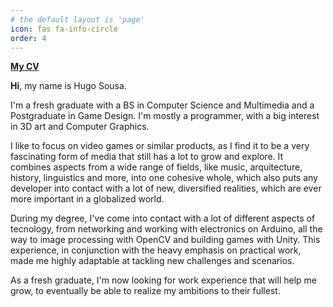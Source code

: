 ```yaml
---
# the default layout is 'page'
icon: fas fa-info-circle
order: 4
---
```


[**My CV**](https://drive.google.com/file/d/1WjUhSxFeUM7QTRUFUuuVpE4RSZXeYeM9/view?usp=sharing)

**Hi**, my name is Hugo Sousa.

I'm a fresh graduate with a BS in Computer Science and Multimedia and a Postgraduate in Game Design. I'm mostly a programmer, with a big interest in 3D art and Computer Graphics.

I like to focus on video games or similar products, as I find it to be a very fascinating form of media that still has a lot to grow and explore. It combines aspects from a wide range of fields, like music, arquitecture, history, linguistics and more, into one cohesive whole, which also puts any developer into contact with a lot of new, diversified realities, which are ever more important in a globalized world.

During my degree, I've come into contact with a lot of different aspects of tecnology, from networking and working with electronics on Arduino, all the way to image processing with OpenCV and building games with Unity. This experience, in conjunction with the heavy emphasis on practical work, made me highly adaptable at tackling new challenges and scenarios.

As a fresh graduate, I'm now looking for work experience that will help me grow, to eventually be able to realize my ambitions to their fullest.
